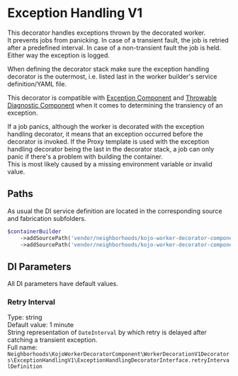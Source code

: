 # Exception Handling V1
This decorator handles exceptions thrown by the decorated worker.  
It prevents jobs from panicking. In case of a transient fault, the job is retried after a predefined interval. In case of a non-transient fault the job is held. Either way the exception is logged.

When defining the decorator stack make sure the exception handling decorator is the outermost, i.e. listed last in the worker builder's service definition/YAML file.

This decorator is compatible with [Exception Component](https://github.com/neighborhoods/ExceptionComponent) and [Throwable Diagnostic Component](https://github.com/neighborhoods/ThrowableDiagnosticComponent) when it comes to determining the transiency of an exception.

If a job panics, although the worker is decorated with the exception handling decorator, it means that an exception occurred before the decorator is invoked. If the Proxy template is used with the exception handling decorator being the last in the decorator stack, a job can only panic if there's a problem with building the container.  
This is most likely caused by a missing environment variable or invalid value.

## Paths
As usual the DI service definition are located in the corresponding source and fabrication subfolders.
```php
$containerBuilder
    ->addSourcePath('vendor/neighborhoods/kojo-worker-decorator-component/fab/WorkerDecorationV1Decorators/ExceptionHandlingV1')
    ->addSourcePath('vendor/neighborhoods/kojo-worker-decorator-component/src/WorkerDecorationV1Decorators/ExceptionHandlingV1');
```

## DI Parameters
All DI parameters have default values.

### Retry Interval
Type: string  
Default value: 1 minute  
String representation of `DateInterval` by which retry is delayed after catching a transient exception.  
Full name: `Neighborhoods\KojoWorkerDecoratorComponent\WorkerDecorationV1Decorators\ExceptionHandlingV1\ExceptionHandlingDecoratorInterface.retryIntervalDefinition`
  